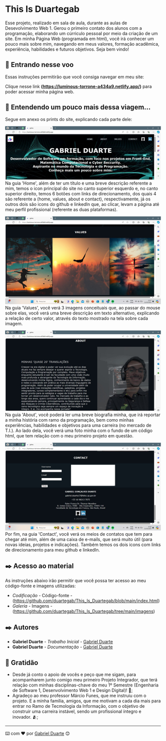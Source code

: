 # This Is Duartegab

Esse projeto, realizado em sala de aula, durante as aulas de Desevolvimento Web 1. Gerou o primeiro contato dos alunos com a programação, elaborando um cúrriculo pessoal por meio da criação de um site. Em minha Página Web (programada em html), você irá conhecer um pouco mais sobre mim, navegando em meus valores, formação acadêmica, experiência, habilidades e futuros objetivos. Seja bem vindo!


## 🚀 Entrando nesse voo

Essas instruções permitirão que você consiga navegar em meu site:

Clique nesse link **(https://luminous-torrone-a434a9.netlify.app/)** para poder acessar minha página web.


## 📄 Entendendo um pouco mais dessa viagem...

Segue em anexo os prints do site, explicando cada parte dele:

![Home](https://github.com/duartegab/This_Is_Duartegab/blob/main/f3dfd0a1-7c3f-4d6a-ada7-8bb24b5cb27e.jpg?raw=true)
Na guia 'Home', além de ter um título e uma breve descrição referente a mim, temos o icon principal do site no canto superior esquerdo e, no canto superior direito, temos 6 botões com links de direcionamento, dos quais 4 são referente a (home, values, about e contact), respectivamente, já os outros dois são icons do github e linkedIn que, ao clicar, levam a página até meu perfil profissional (referente as duas plataformas).



![Values](https://github.com/duartegab/This_Is_Duartegab/blob/main/9e4b5549-83b1-4066-9f57-5ab1b259ae50.jpg?raw=true)
Na guia 'Values', você verá 3 imagens conceituais que, ao passar do mouse sobre elas, você verá uma breve descrição em texto alternativo, explicando a relação de certo valor, através do texto mostrado na tela sobre cada imagem.



![About](https://github.com/duartegab/This_Is_Duartegab/blob/main/e07407e4-038b-4560-97f5-4982686b993e.jpg?raw=true)
Na guia 'About', você poderá ler uma breve biografia minha, que irá reportar a minha história com ramo da programação, bem como minhas experiências, habilidades e objetivos para uma carreira (no mercado de T.I.). Ao lado dela, você verá uma foto minha com o fundo de um código html, que tem relação com o meu primeiro projeto em questão.



![Contact](https://github.com/duartegab/This_Is_Duartegab/blob/main/0dcce97d-cfde-4aa0-b104-34e904f5d65e.jpg?raw=true)
Por fim, na guia 'Contact', você verá os meios de contatos que tem para chegar até mim, além de uma caixa de e-mails, que será muito útil (para novas ideias, projetos e indicações). Também temos os dois icons com links de direcionamento para meu github e linkedIn.




## ✒️ Acesso ao material

As instruções abaixo irão permitir que você possa ter acesso ao meu código-fonte e imagens utilizadas:

* *Codificação* - Código-fonte - (https://github.com/duartegab/This_Is_Duartegab/blob/main/index.html)
* *Galeria* - Imagens - (https://github.com/duartegab/This_Is_Duartegab/tree/main/imagens)


## ✒️ Autores

* **Gabriel Duarte** - *Trabalho Inicial* - [Gabriel Duarte](https://github.com/duartegab)
* **Gabriel Duarte** - *Documentação* - [Gabriel Duarte](https://github.com/duartegab)


## 🎁 Gratidão

* Desde já conto o apoio de vocês e peço que me sigam, para acompanharem junto comigo meu primeiro Projeto Integrador, que terá relação com minhas disciplinas-chave do meu 1º Semestre (Engenharia de Software 1, Desenvolvimento Web 1 e Design Digital)! 📢;
* Agradeço ao meu professor Márcio Funes, que me instruiu com o projeto. E a minha família, amigos, que me motivam a cada dia mais para entrar no Ramo de Tecmologia da Informação, com o objetivo de construir uma carreira instável, sendo um profissional íntegro e inovador. 🫂;

---
⌨️ com ❤️ por [Gabriel Duarte](https://github.com/duartegab) 😊
